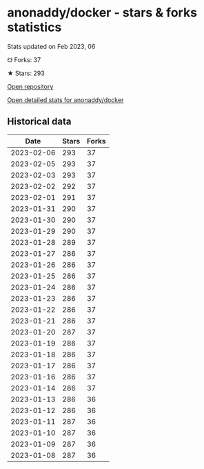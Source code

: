 # anonaddy/docker - stars & forks statistics

Stats updated on Feb 2023, 06

☋ Forks: 37

★ Stars: 293

[Open repository](https://github.com/anonaddy/docker)

[Open detailed stats for anonaddy/docker](https://reviewgithub.com/rep/anonaddy/docker)

## Historical data
| Date | Stars | Forks |
|------|-------|-------|
| 2023-02-06 | 293 | 37 | 
| 2023-02-05 | 293 | 37 | 
| 2023-02-03 | 293 | 37 | 
| 2023-02-02 | 292 | 37 | 
| 2023-02-01 | 291 | 37 | 
| 2023-01-31 | 290 | 37 | 
| 2023-01-30 | 290 | 37 | 
| 2023-01-29 | 290 | 37 | 
| 2023-01-28 | 289 | 37 | 
| 2023-01-27 | 286 | 37 | 
| 2023-01-26 | 286 | 37 | 
| 2023-01-25 | 286 | 37 | 
| 2023-01-24 | 286 | 37 | 
| 2023-01-23 | 286 | 37 | 
| 2023-01-22 | 286 | 37 | 
| 2023-01-21 | 286 | 37 | 
| 2023-01-20 | 287 | 37 | 
| 2023-01-19 | 286 | 37 | 
| 2023-01-18 | 286 | 37 | 
| 2023-01-17 | 286 | 37 | 
| 2023-01-16 | 286 | 37 | 
| 2023-01-14 | 286 | 37 | 
| 2023-01-13 | 286 | 36 | 
| 2023-01-12 | 286 | 36 | 
| 2023-01-11 | 287 | 36 | 
| 2023-01-10 | 287 | 36 | 
| 2023-01-09 | 287 | 36 | 
| 2023-01-08 | 287 | 36 | 

